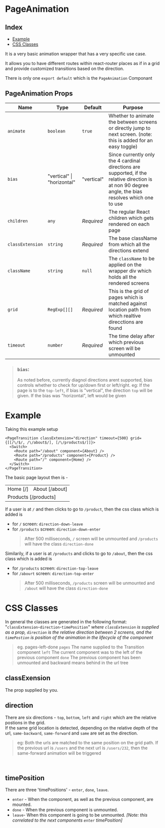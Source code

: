 # PageAnimation

## Index

- [Example](#example)
- [CSS Classes](#css-classes)

It is a very basic animation wrapper that has a very specific use case.

It allows you to have different routes within react-router places as if in a grid and provide customized transitions based
on the direction.

There is only one `export default` which is the `PageAnimation` Componant

## PageAnimation Props

| Name             | Type                       | Default    | Purpose                                                                                                                                               |
| ---------------- | -------------------------- | ---------- | ----------------------------------------------------------------------------------------------------------------------------------------------------- |
| `animate`        | `boolean`                  | `true`     | Whether to animate the between screens or directly jump to next screen. (note: this is added for an easy toggle)                                      |
| `bias`           | "vertical" \| "horizontal" | "vertical" | Since currently only the 4 cardinal directions are supported, if the relative direction is at non 90 degree angle, the bias resolves which one to use |
| `children`       | `any`                      | _Required_ | The regular React children which gets rendered on each page                                                                                           |
| `classExtension` | `string`                   | _Required_ | The base className from which all the directions extend                                                                                               |
| `className`      | `string`                   | `null`     | The `className` to be applied on the wrapper div which holds all the rendered screens                                                                 |
| `grid`           | `RegExp[][]`               | _Required_ | This is the grid of pages which is matched against location path from which realtive direcctions are found                                            |
| `timeout`        | `number`                   | _Required_ | The time delay after which previous screen will be unmounted                                                                                          |

> ### `bias`:
>
> As noted before, currently diagnol directions arent supported, bias controls whether to check for up/down first or left/right.
> eg: If the page is to the `top-left`, if bias is "vertical", the direction `top` will be given. If the bias was "horizontal", left would be given

# Example

Taking this example setup

```tsx
<PageTransition classExtension="direction" timeout={500} grid={[[/\/$/, /\/about$/], [/\/products$/]]}>
  <Switch>
    <Route path="/about" component={About} />
    <Route path="/products" component={Product} />
    <Route path="/" component={Home} />
  </Switch>
</PageTransition>
```

The basic page layout then is -

<table>
<tr>
  <td>Home  [/]</td>
  <td>About [/about]</td>
</tr>
<tr>
  <td colspan=2>Products [/products]</td>
</tr>
</table>

If a user is at `/` and then clicks to go to `/product`, then the css class which is added is

- for `/` screen: `direction-down-leave`
- for `/products` screen: `direction-down-enter`
  > After 500 milliseconds, `/` screen will be unmounted and `/products` will have the class `direction-done`

Similarily, if a user is at `/products` and clicks to go to `/about`, then the css class which is added is

- for `/products` screen: `direction-top-leave`
- for `/abourt` screen: `direction-top-enter`
  > After 500 milliseconds, `/products` screen will be unmounted and `/about` will have the class `direction-done`

# CSS Classes

In general the classes are generated in the following format:  
"`classExtension`-`direction`-`timePosition`" _where `classExtension` is supplied as a prop, `direction` is the relative direction between 2 screens, and the `timePostion` is position of the animation in the lifecycle of the component_

> eg. pages-left-done
> `pages` The name supplied to the Transition component
> `left` The current component was to the left of the previous component
> `done` The previous component has been unmounted and backward means behind in the url tree

## classExension

The prop supplied by you.

## direction

There are six directions - `top`, `bottom`, `left` and `right` which are the relative postions in the grid. <br>
If the same grid location is detected, depending on the relative depth of the url, `same-backward`, `same-forward` and `same` are set as the direction.

> eg: Both the urls are matched to the same position on the grid path.
> If the previous url is `/users` and the next url is `/users/232`, then the same-forward animation will be triggered

<br>

## timePosition

There are three 'timePositions' - `enter`, `done`, `leave`.

- `enter` - When the component, as well as the previous component, are mounted.
- `done` - When the previous component is unmounted.
- `leave`- When this component is going to be unmounted. _[Note: this correlated to the next components `enter` timePosition]_
